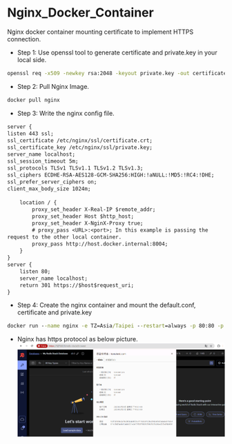 # Nginx_Docker_Container
 Nginx docker container mounting certificate to implement HTTPS connection.

* Step 1:
Use openssl tool to generate certificate and private.key in your local side.
```cmd
openssl req -x509 -newkey rsa:2048 -keyout private.key -out certificate.crt -days 3650 -nodes
```
* Step 2:
Pull Nginx Image.
```cmd
docker pull nginx
```
* Step 3:
Write the nginx config file.
```nginx  
server {
listen 443 ssl;
ssl_certificate /etc/nginx/ssl/certificate.crt;
ssl_certificate_key /etc/nginx/ssl/private.key;
server_name localhost;
ssl_session_timeout 5m;
ssl_protocols TLSv1 TLSv1.1 TLSv1.2 TLSv1.3;
ssl_ciphers ECDHE-RSA-AES128-GCM-SHA256:HIGH:!aNULL:!MD5:!RC4:!DHE;
ssl_prefer_server_ciphers on;
client_max_body_size 1024m;

    location / { 
        proxy_set_header X-Real-IP $remote_addr; 
        proxy_set_header Host $http_host; 
        proxy_set_header X-NginX-Proxy true;
        # proxy_pass <URL>:<port>; In this example is passing the request to the other local container.
        proxy_pass http://host.docker.internal:8004;
    }
}
server {
    listen 80;
    server_name localhost;
    return 301 https://$host$request_uri;
}
``` 
* Step 4:
Create the nginx container and mount the default.conf, certificate and private.key 
```cmd
docker run --name nginx -e TZ=Asia/Taipei --restart=always -p 80:80 -p 443:443 -v <local_path>/default.conf:/etc/nginx/conf.d/default.conf  -v <local_certificate_private.key>/cert:/etc/nginx/ssl -d nginx
```
* Nginx has https protocol as below picture.
![Image](https://github.com/tom862828/Nginx_Docker_Container/blob/main/nginx_https_result.png)